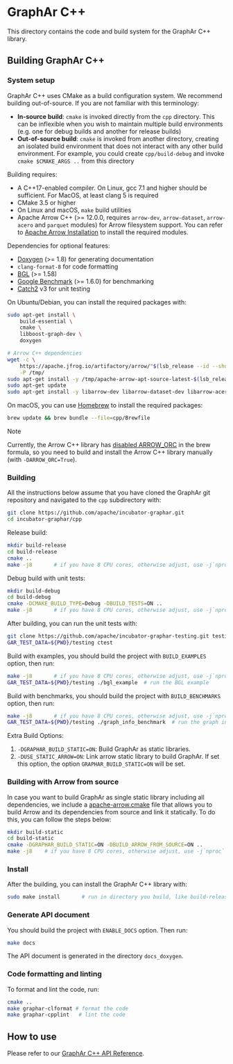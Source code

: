 # GraphAr C++

This directory contains the code and build system for the GraphAr C++ library.


## Building GraphAr C++

### System setup

GraphAr C++ uses CMake as a build configuration system. We recommend building
out-of-source. If you are not familiar with this terminology:

- **In-source build**: ``cmake`` is invoked directly from the ``cpp``
  directory. This can be inflexible when you wish to maintain multiple build
  environments (e.g. one for debug builds and another for release builds)
- **Out-of-source build**: ``cmake`` is invoked from another directory,
  creating an isolated build environment that does not interact with any other
  build environment. For example, you could create ``cpp/build-debug`` and
  invoke ``cmake $CMAKE_ARGS ..`` from this directory

Building requires:

- A C++17-enabled compiler. On Linux, gcc 7.1 and higher should be
  sufficient. For MacOS, at least clang 5 is required
- CMake 3.5 or higher
- On Linux and macOS, ``make`` build utilities
- Apache Arrow C++ (>= 12.0.0, requires `arrow-dev`, `arrow-dataset`, `arrow-acero` and `parquet` modules) for Arrow filesystem support. You can refer to [Apache Arrow Installation](https://arrow.apache.org/install/) to install the required modules.

Dependencies for optional features:

- [Doxygen](https://www.doxygen.nl/index.html) (>= 1.8) for generating documentation
- `clang-format-8` for code formatting
- [BGL](https://www.boost.org/doc/libs/1_80_0/libs/graph/doc/index.html) (>= 1.58)
- [Google Benchmark](https://github.com/google/benchmark) (>= 1.6.0) for benchmarking
- [Catch2](https://github.com/catchorg/Catch2) v3 for unit testing

On Ubuntu/Debian, you can install the required packages with:

```bash
sudo apt-get install \
    build-essential \
    cmake \
    libboost-graph-dev \
    doxygen

# Arrow C++ dependencies
wget -c \
    https://apache.jfrog.io/artifactory/arrow/"$(lsb_release --id --short | tr 'A-Z' 'a-z')"/apache-arrow-apt-source-latest-$(lsb_release --codename --short).deb \
    -P /tmp/
sudo apt-get install -y /tmp/apache-arrow-apt-source-latest-$(lsb_release --codename --short).deb
sudo apt-get update
sudo apt-get install -y libarrow-dev libarrow-dataset-dev libarrow-acero-dev libparquet-dev
```

On macOS, you can use [Homebrew](https://brew.sh) to install the required packages:
```bash
brew update && brew bundle --file=cpp/Brewfile
```
> [!NOTE]
> Currently, the Arrow C++ library has [disabled ARROW_ORC](https://github.com/Homebrew/homebrew-core/blob/4588359b7248b07379094de5310ee7ff89afa17e/Formula/a/apache-arrow.rb#L53) in the brew formula, so you need to build and install the Arrow C++ library manually (with `-DARROW_ORC=True`).

### Building

All the instructions below assume that you have cloned the GraphAr git
repository and navigated to the ``cpp`` subdirectory with:

```bash
git clone https://github.com/apache/incubator-graphar.git
cd incubator-graphar/cpp
```

Release build:

```bash
mkdir build-release
cd build-release
cmake ..
make -j8       # if you have 8 CPU cores, otherwise adjust, use -j`nproc` for all cores
```

Debug build with unit tests:

```bash
mkdir build-debug
cd build-debug
cmake -DCMAKE_BUILD_TYPE=Debug -DBUILD_TESTS=ON ..
make -j8       # if you have 8 CPU cores, otherwise adjust, use -j`nproc` for all cores
```

After building, you can run the unit tests with:

```bash
git clone https://github.com/apache/incubator-graphar-testing.git testing  # download the testing data
GAR_TEST_DATA=${PWD}/testing ctest
```

Build with examples, you should build the project with `BUILD_EXAMPLES` option, then run:

```bash
make -j8       # if you have 8 CPU cores, otherwise adjust, use -j`nproc` for all cores
GAR_TEST_DATA=${PWD}/testing ./bgl_example  # run the BGL example
```

Build with benchmarks, you should build the project with `BUILD_BENCHMARKS` option, then run:

```bash
make -j8       # if you have 8 CPU cores, otherwise adjust, use -j`nproc` for all cores
GAR_TEST_DATA=${PWD}/testing ./graph_info_benchmark  # run the graph info benchmark
```

Extra Build Options:

1. `-DGRAPHAR_BUILD_STATIC=ON`: Build GraphAr as static libraries.
2. `-DUSE_STATIC_ARROW=ON`: Link arrow static library to build GraphAr. If set this option, the option `GRAPHAR_BUILD_STATIC=ON` will be set.

### Building with Arrow from source
In case you want to build GraphAr as single static library including all dependencies, we include a [apache-arrow.cmake](cmake/apache-arrow.cmake) file that allows you to build Arrow and its dependencies from source and link it statically. To do this, you can follow the steps below:

```bash
mkdir build-static
cd build-static
cmake -DGRAPHAR_BUILD_STATIC=ON -DBUILD_ARROW_FROM_SOURCE=ON ..
make -j8    # if you have 8 CPU cores, otherwise adjust, use -j`nproc` for all cores
```

### Install

After the building, you can install the GraphAr C++ library with:

```bash
sudo make install       # run in directory you build, like build-release, build and so on
```

### Generate API document

You should build the project with `ENABLE_DOCS` option. Then run:

```bash
make docs
```

The API document is generated in the directory ``docs_doxygen``.

### Code formatting and linting

To format and lint the code, run:

```bash
cmake ..
make graphar-clformat # format the code
make graphar-cpplint   # lint the code
```

## How to use

Please refer to our [GraphAr C++ API Reference](https://graphar.apache.org/docs/category/c-library).
